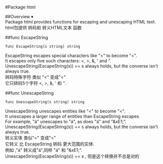 #Package html        

##Overview ▾        
Package html provides functions for escaping and unescaping HTML text.        
html包提供 转码和 转义HTML文本 函数        
        
##func EscapeString        
```golang
func EscapeString(s string) string
```
EscapeString escapes special characters like "<" to become "&lt;".         
It escapes only five such characters: <, >, &, ' and ".         
UnescapeString(EscapeString(s)) == s always holds, but the converse isn't always true.        
转码特殊字符 类似 "<" 变成"&lt;"        
它只转码5个字符 <, >, &, ' 和 ".        
        
        
##func UnescapeString        
```golang
func UnescapeString(s string) string
```
UnescapeString unescapes entities like "&lt;" to become "<".         
It unescapes a larger range of entities than EscapeString escapes.         
For example, "&aacute;" unescapes to "á", as does "&#225;" and "&xE1;".         
UnescapeString(EscapeString(s)) == s always holds, but the converse isn't always true.        
转义实体 类似"&lt;" 变成"<"        
它转义 比 EscapeString 转码 更大范围的实体.        
例如 ,"&aacute;"  转义成"á",同样  "&#225;" 和 "&xE1;".        
UnescapeString(EscapeString(s)) == s , 但是这个转换并不总是对的        
